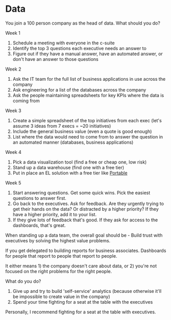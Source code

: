 # Data

You join a 100 person company as the head of data. What should you do?

Week 1

1) Schedule a meeting with everyone in the c-suite
2) Identify the top 3 questions each executive needs an answer to
3) Figure out if they have a manual answer, have an automated answer, or don't have an answer to those questions

Week 2

1) Ask the IT team for the full list of business applications in use across the company
2) Ask engineering for a list of the databases across the company
3) Ask the people maintaining spreadsheets for key KPIs where the data is coming from

Week 3

1) Create a simple spreadsheet of the top initiatives from each exec (let's assume 3 ideas from 7 execs = ~20 initiatives)
2) Include the general business value (even a quote is good enough)
3) List where the data would need to come from to answer the question in an automated manner (databases, business applications)

Week 4

1) Pick a data visualization tool (find a free or cheap one, low risk)
2) Stand up a data warehouse (find one with a free tier)
3) Put in place an EL solution with a free tier like [Portable](https://www.linkedin.com/company/portable-io/)

Week 5

1) Start answering questions. Get some quick wins. Pick the easiest questions to answer first.
2) Go back to the executives. Ask for feedback. Are they urgently trying to get their hands on the data? Or distracted by a higher priority? If they have a higher priority, add it to your list.
3) If they give lots of feedback that's good. If they ask for access to the dashboards, that's great.

When standing up a data team, the overall goal should be - Build trust with executives by solving the highest value problems.

If you get delegated to building reports for business associates. Dashboards for people that report to people that report to people.

It either means 1) the company doesn't care about data, or 2) you're not focused on the right problems for the right people.

What do you do?

1. Give up and try to build 'self-service' analytics (because otherwise it'll be impossible to create value in the company)
2. Spend your time fighting for a seat at the table with the executives

Personally, I recommend fighting for a seat at the table with executives.
